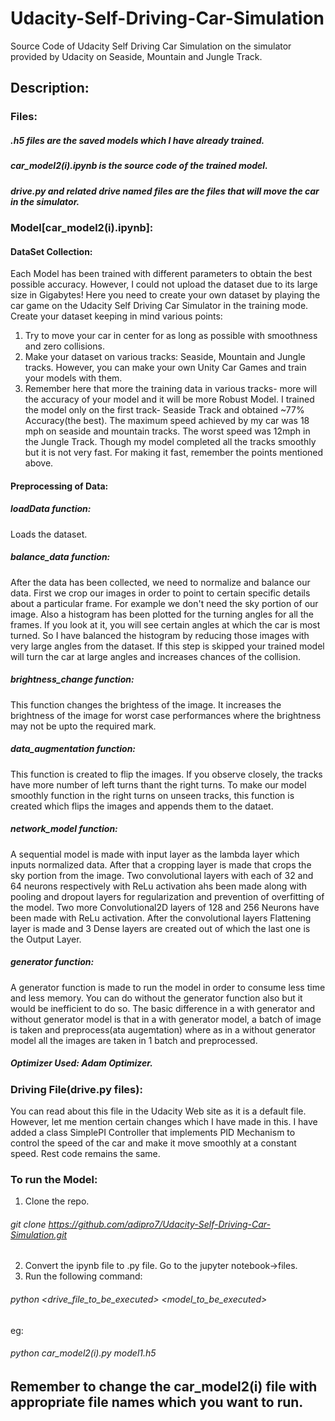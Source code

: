 # Udacity-Self-Driving-Car-Simulation
Source Code of Udacity Self Driving Car Simulation on the simulator provided by Udacity on Seaside, Mountain and Jungle Track.
## Description:
### Files:
##### .h5 files are the saved models which I have already trained.
##### car_model2(i).ipynb is the source code of the trained model.
##### drive.py and related drive named files are the files that will move the car in the simulator.
### Model[car_model2(i).ipynb]:
#### DataSet Collection:
Each Model has been trained with different parameters to obtain the best possible accuracy. However, I could not upload the dataset due to its large size in Gigabytes! 
Here you need to create your own dataset by playing the car game on the Udacity Self Driving Car Simulator in the training mode. Create your dataset keeping in mind various points:
1. Try to move your car in center for as long as possible with smoothness and zero collisions.
2. Make your dataset on various tracks: Seaside, Mountain and Jungle tracks. However, you can make your own Unity Car Games and train your models with them. 
3. Remember here that more the training data in various tracks- more will the accuracy of your model and it will be more Robust Model.
I trained the model only on the first track- Seaside Track and obtained ~77% Accuracy(the best). The maximum speed achieved by my car was 18 mph on seaside and mountain tracks. The worst speed was 12mph in the Jungle Track. Though my model completed all the tracks smoothly but it is not very fast. For making it fast, remember the points mentioned above.
#### Preprocessing of Data:
##### loadData function:
Loads the dataset.
##### balance_data function: 
After the data has been collected, we need to normalize and balance our data. First we crop our images in order to point to certain specific details about a particular frame. For example we don't need the sky portion of our image. Also a histogram has been plotted for the turning angles for all the frames. If you look at it, you will see certain angles at which the car is most turned. So I have balanced the histogram by reducing those images with very large angles from the dataset. If this step is skipped your trained model will turn the car at large angles and increases chances of the collision.
##### brightness_change function:
This function changes the brightess of the image. It increases the brightness of the image for worst case performances where the brightness may not be upto the required mark.
##### data_augmentation function:
This function is created to flip the images. If you observe closely, the tracks have more number of left turns thant the right turns. To make our model smoothly function in the right turns on unseen tracks, this function is created which flips the images and appends them to the dataet.
##### network_model function:
A sequential model is made with input layer as the lambda layer which inputs normalized data. After that a cropping layer is made that crops the sky portion from the image. Two convolutional layers with each of 32 and 64 neurons respectively with ReLu activation ahs been made along with pooling and dropout layers for regularization and prevention of overfitting of the model. Two more Convolutional2D layers of 128 and 256 Neurons have been made with ReLu activation. 
After the convolutional layers Flattening layer is made and 3 Dense layers are created out of which the last one is the Output Layer.
##### generator function:
A generator function is made to run the model in order to consume less time and less memory. You can do without the generator function also but it would be inefficient to do so. The basic difference in a with generator and without generator model is that in a with generator model, a batch of image is taken and preprocess(ata augemtation) where as in a without generator model all the images are taken in 1 batch and preprocessed.
##### Optimizer Used: Adam Optimizer.
### Driving File(drive.py files):
You can read about this file in the Udacity Web site as it is a default file. However, let me mention certain changes which I have made in this. I have added a class SimplePI Controller that implements PID Mechanism to control the speed of the car and make it move smoothly at a constant speed. Rest code remains the same.
### To run the Model:
1. Clone the repo.
###### git clone https://github.com/adipro7/Udacity-Self-Driving-Car-Simulation.git
2. Convert the ipynb file to .py file. Go to the jupyter notebook->files.
3. Run the following command:
###### python <drive_file_to_be_executed> <model_to_be_executed>
eg: 
###### python car_model2(i).py model1.h5
## Remember to change the car_model2(i) file with appropriate file names which you want to run.
